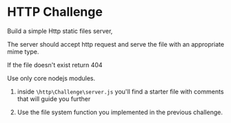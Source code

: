 # HTTP Challenge

Build a simple Http static files server,

The server should accept http request and serve the file with an appropriate mime type.
		
If the file doesn't exist return 404
		
Use only core nodejs modules.

1. inside `\http\Challenge\server.js` you'll find a starter file with comments that will guide you further

2. Use the file system function you implemented in the previous challenge.
